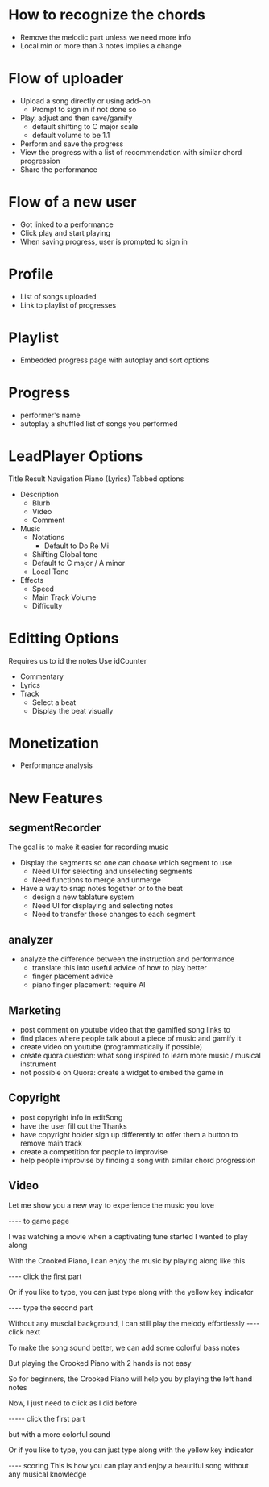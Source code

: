 How to recognize the chords
===========================

* Remove the melodic part unless we need more info
* Local min or more than 3 notes implies a change


Flow of uploader
================

* Upload a song directly or using add-on
  * Prompt to sign in if not done so
* Play, adjust and then save/gamify
  * default shifting to C major scale
  * default volume to be 1.1
* Perform and save the progress
* View the progress with a list of recommendation with similar chord progression
* Share the performance

Flow of a new user
==================

* Got linked to a performance
* Click play and start playing
* When saving progress, user is prompted to sign in

Profile
=======

* List of songs uploaded
* Link to playlist of progresses

Playlist
========

* Embedded progress page with autoplay and sort options

Progress
========

* performer's name
* autoplay a shuffled list of songs you performed

LeadPlayer Options
==================
Title
Result
Navigation
Piano
(Lyrics)
Tabbed options

* Description
  * Blurb
  * Video
  * Comment
* Music
  * Notations
    * Default to Do Re Mi
  *  Shifting Global tone
    * Default to C major / A minor
  * Local Tone
* Effects
  * Speed
  * Main Track Volume
  * Difficulty

Editting Options
================
Requires us to id the notes
Use idCounter

* Commentary
* Lyrics
* Track
  * Select a beat
  * Display the beat visually

Monetization
============

* Performance analysis

New Features
============

## segmentRecorder
The goal is to make it easier for recording music

* Display the segments so one can choose which segment to use
  * Need UI for selecting and unselecting segments
  * Need functions to merge and unmerge
* Have a way to snap notes together or to the beat
  * design a new tablature system
  * Need UI for displaying and selecting notes
  * Need to transfer those changes to each segment

## analyzer

* analyze the difference between the instruction and performance
  * translate this into useful advice of how to play better
  * finger placement advice
  * piano finger placement: require AI


## Marketing

* post comment on youtube video that the gamified song links to
* find places where people talk about a piece of music and gamify it
* create video on youtube (programmatically if possible)
* create quora question: what song inspired to learn more music / musical instrument
* not possible on Quora: create a widget to embed the game in

## Copyright

* post copyright info in editSong
* have the user fill out the Thanks
* have copyright holder sign up differently to offer them a button to remove main track
* create a competition for people to improvise
* help people improvise by finding a song with similar chord progression



## Video
Let me show you a new way to experience
  the music you love

---- to game page

I was watching a movie when
  a captivating tune started
  I wanted to play along
  
With the Crooked Piano,
  I can enjoy the music by 
  playing along like this

---- click the first part
  
Or if you like to type,
  you can just type along
  with the yellow key indicator

---- type the second part

Without any muscial background,
  I can still play the melody effortlessly
---- click next
  
To make the song sound better,
  we can add some colorful bass notes
  
But playing the Crooked Piano
  with 2 hands is not easy
  
So for beginners,
  the Crooked Piano will help you
  by playing the left hand notes

Now, I just need to click as
  I did before
  
----- click the first part
 
but with a more colorful sound

Or if you like to type,
  you can just type along
  with the yellow key indicator
  
---- scoring
This is how you can play and enjoy
  a beautiful song without
  any musical knowledge
